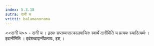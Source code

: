 ```yaml
---
index: 5.3.18
sutra: दानीं च
vritti: balamanorama
---
```


<<दानीं च>> - दानीं च । इदमः सप्तम्यन्तात्कालवाचिनः स्वार्थे दानीमिति च प्रत्ययः स्यादित्यर्थः । इदानीमिति । इदंशब्दाद्दार्नीप्रत्ययः, इश् । 